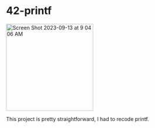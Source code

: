 # 42-printf

<img width="238" alt="Screen Shot 2023-09-13 at 9 04 06 AM" src="https://github.com/Mr-Galt/42-printf/assets/135198406/808f387f-6def-4757-b97e-0f42d99fe31f">

This project is pretty straightforward, I had to recode printf.
